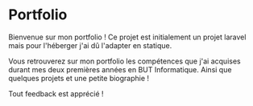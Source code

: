 # Portfolio

Bienvenue sur mon portfolio ! Ce projet est initialement un projet laravel mais pour l'héberger j'ai dû l'adapter en statique.

Vous retrouverez sur mon portfolio les compétences que j'ai acquises durant mes deux premières années en BUT Informatique. Ainsi que quelques projets et une petite biographie !

Tout feedback est apprécié !
